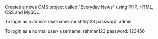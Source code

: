 Creates a news CMS project called "Everyday News" using PHP, HTML, CSS and MySQL.

To login as a admin-
username: mushfiq123
password: admin

To login as a normal user-
username: rahman123
password: 123456

